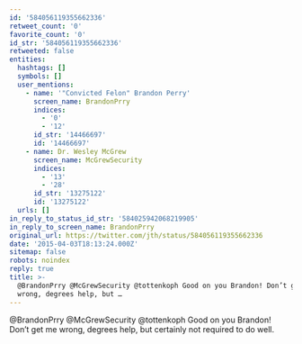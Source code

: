 ```yaml
---
id: '584056119355662336'
retweet_count: '0'
favorite_count: '0'
id_str: '584056119355662336'
retweeted: false
entities:
  hashtags: []
  symbols: []
  user_mentions:
    - name: '"Convicted Felon" Brandon Perry'
      screen_name: BrandonPrry
      indices:
        - '0'
        - '12'
      id_str: '14466697'
      id: '14466697'
    - name: Dr. Wesley McGrew
      screen_name: McGrewSecurity
      indices:
        - '13'
        - '28'
      id_str: '13275122'
      id: '13275122'
  urls: []
in_reply_to_status_id_str: '584025942068219905'
in_reply_to_screen_name: BrandonPrry
original_url: https://twitter.com/jth/status/584056119355662336
date: '2015-04-03T18:13:24.000Z'
sitemap: false
robots: noindex
reply: true
title: >-
  @BrandonPrry @McGrewSecurity @tottenkoph Good on you Brandon! Don’t get me
  wrong, degrees help, but …
---
```


@BrandonPrry @McGrewSecurity @tottenkoph Good on you Brandon! Don’t get me wrong, degrees help, but certainly not required to do well.
